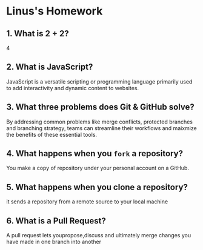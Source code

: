 # Linus's Homework

## 1. What is 2 + 2?

4

## 2. What is JavaScript?

JavaScript is a versatile scripting or programming language primarily used to add interactivity and dynamic content to websites.

## 3. What three problems does Git & GitHub solve?

By addressing common problems like merge conflicts, protected branches and branching strategy, teams can streamline their workflows and maixmize the benefits of these essential tools.

## 4. What happens when you `fork` a repository?

You make a copy of repository under your personal account on a GitHub.

## 5. What happens when you clone a repository?

it sends a repository from a remote source to your local machine

## 6. What is a Pull Request?

A pull request lets youpropose,discuss and ultimately merge changes you have made in one branch into another
